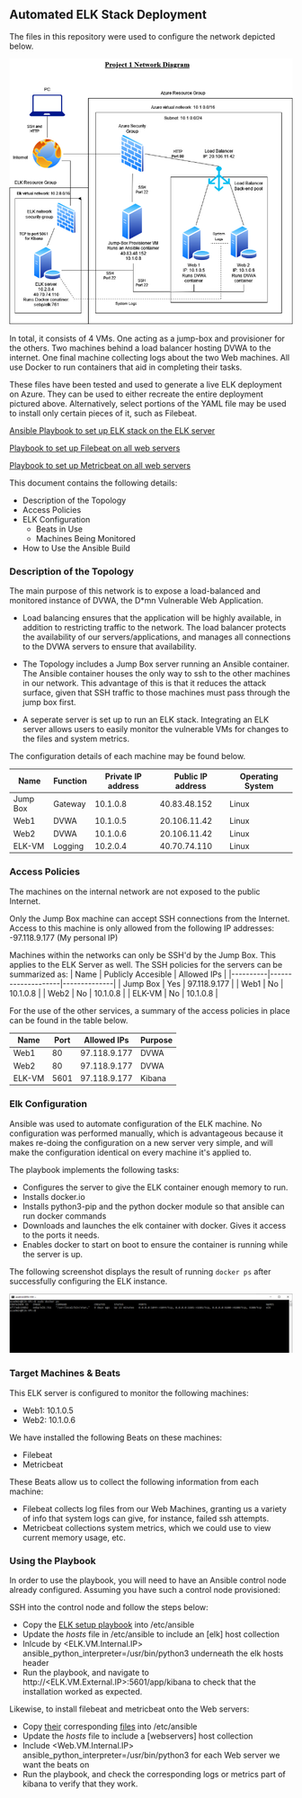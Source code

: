 ## Automated ELK Stack Deployment

The files in this repository were used to configure the network depicted below.

![alt text](/Diagrams/Network-Diagram-2-ELK.png "ELK-Network-Diagram")

In total, it consists of 4 VMs. One acting as a jump-box and provisioner for the others. Two machines behind a load balancer hosting DVWA to the internet. One final machine collecting logs about the two Web machines. All use Docker to run containers that aid in completing their tasks.

These files have been tested and used to generate a live ELK deployment on Azure. They can be used to either recreate the entire deployment pictured above. Alternatively, select portions of the YAML file may be used to install only certain pieces of it, such as Filebeat.

  [Ansible Playbook to set up ELK stack on the ELK server](/Ansible/elk-setup.yml)
  
  [ Playbook to set up Filebeat on all web servers](/Ansible/filebeat-playbook.yml)
  
  [Playbook to set up Metricbeat on all web servers](/Ansible/metricbeat-playbook.yml)
  

This document contains the following details:
- Description of the Topology
- Access Policies
- ELK Configuration
  - Beats in Use
  - Machines Being Monitored
- How to Use the Ansible Build


### Description of the Topology

The main purpose of this network is to expose a load-balanced and monitored instance of DVWA, the D*mn Vulnerable Web Application.

- Load balancing ensures that the application will be highly available, in addition to restricting traffic to the network.
The load balancer protects the availability of our servers/applications, and manages all connections to the DVWA servers to ensure that availability. 

- The Topology includes a Jump Box server running an Ansible container. The Ansible container houses the only way to ssh to the other machines in our network. This advantage of this is that it reduces the attack surface, given that SSH traffic to those machines must pass through the jump box first.

- A seperate server is set up to run an ELK stack. Integrating an ELK server allows users to easily monitor the vulnerable VMs for changes to the files and system metrics.

The configuration details of each machine may be found below.


| Name     | Function | Private IP address | Public IP address | Operating System |
|----------|----------|--------------------|-------------------|------------------|
| Jump Box | Gateway  | 10.1.0.8           | 40.83.48.152      | Linux            |
| Web1     | DVWA     | 10.1.0.5           | 20.106.11.42      | Linux            |
| Web2     | DVWA     | 10.1.0.6           | 20.106.11.42      | Linux            |
| ELK-VM   | Logging  | 10.2.0.4           | 40.70.74.110      | Linux            |

### Access Policies

The machines on the internal network are not exposed to the public Internet. 

Only the Jump Box machine can accept SSH connections from the Internet. Access to this machine is only allowed from the following IP addresses:
-97.118.9.177 (My personal IP)

Machines within the networks can only be SSH'd by the Jump Box. This applies to the ELK Server as well. The SSH policies for the servers can be summarized as:
| Name     | Publicly Accesible | Allowed IPs  |
|----------|--------------------|--------------|
| Jump Box | Yes                | 97.118.9.177 |
| Web1     | No                 | 10.1.0.8     |
| Web2     | No                 | 10.1.0.8     |
| ELK-VM   | No                 | 10.1.0.8     |



For the use of the other services, a summary of the access policies in place can be found in the table below.

| Name   | Port | Allowed IPs  | Purpose |
|--------|------|--------------|---------|
| Web1   | 80   | 97.118.9.177 | DVWA    |
| Web2   | 80   | 97.118.9.177 | DVWA    |
| ELK-VM | 5601 | 97.118.9.177 | Kibana  |

### Elk Configuration

Ansible was used to automate configuration of the ELK machine. No configuration was performed manually, which is advantageous because it makes re-doing the configuration on a new server very simple, and will make the configuration identical on every machine it's applied to.

The playbook implements the following tasks:
- Configures the server to give the ELK container enough memory to run.
- Installs docker.io
- Installs python3-pip and the python docker module so that ansible can run docker commands
- Downloads and launches the elk container with docker. Gives it access to the ports it needs.
- Enables docker to start on boot to ensure the container is running while the server is up.

The following screenshot displays the result of running `docker ps` after successfully configuring the ELK instance.

![docker ps](Diagrams/elk-status.PNG)

### Target Machines & Beats
This ELK server is configured to monitor the following machines:
- Web1: 10.1.0.5
- Web2: 10.1.0.6

We have installed the following Beats on these machines:
- Filebeat
- Metricbeat

These Beats allow us to collect the following information from each machine:
- Filebeat collects log files from our Web Machines, granting us a variety of info that system logs can give, for instance, failed ssh attempts.
- Metricbeat collections system metrics, which we could use to view current memory usage, etc.

### Using the Playbook
In order to use the playbook, you will need to have an Ansible control node already configured. Assuming you have such a control node provisioned: 

SSH into the control node and follow the steps below:
- Copy the [ELK setup playbook](/Ansible/elk-setup.yml) into /etc/ansible
- Update the *hosts* file in /etc/ansible to include an [elk] host collection
- Inlcude by <ELK.VM.Internal.IP> ansible_python_interpreter=/usr/bin/python3 underneath the elk hosts header
- Run the playbook, and navigate to http://<ELK.VM.External.IP>:5601/app/kibana to check that the installation worked as expected.

Likewise, to install filebeat and metricbeat onto the Web servers:
- Copy [their](/Ansible/filebeat-playbook.yml) corresponding [files](/Ansible/metricbeat-playbook.yml) into /etc/ansible
- Update the *hosts* file to include a [webservers] host collection
- Include <Web.VM.Internal.IP> ansible_python_interpreter=/usr/bin/python3 for each Web server we want the beats on
- Run the playbook, and check the corresponding logs or metrics part of kibana to verify that they work.


